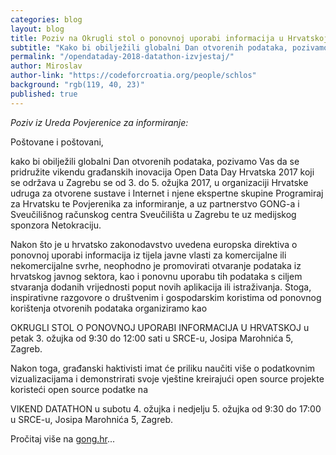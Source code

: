```yaml
---
categories: blog
layout: blog
title: Poziv na Okrugli stol o ponovnoj uporabi informacija u Hrvatskoj
subtitle: "Kako bi obilježili globalni Dan otvorenih podataka, pozivamo Vas da se pridružite vikendu građanskih inovacija Open Data Day Hrvatska 2017"
permalink: "/opendataday-2018-datathon-izvjestaj/"
author: Miroslav
author-link: "https://codeforcroatia.org/people/schlos"
background: "rgb(119, 40, 23)"
published: true
---
```


_Poziv iz Ureda Povjerenice za informiranje:_

Poštovane i poštovani,

kako bi obilježili globalni Dan otvorenih podataka, pozivamo Vas da se pridružite vikendu građanskih inovacija Open Data Day Hrvatska 2017 koji se održava u Zagrebu se od 3. do 5. ožujka 2017, u organizaciji Hrvatske udruga za otvorene sustave i Internet i njene ekspertne skupine Programiraj za Hrvatsku te Povjerenika za informiranje, a uz partnerstvo GONG-a i Sveučilišnog računskog centra Sveučilišta u Zagrebu te uz medijskog sponzora Netokraciju.

Nakon što je u hrvatsko zakonodavstvo uvedena europska direktiva o ponovnoj uporabi informacija iz tijela javne vlasti za komercijalne ili nekomercijalne svrhe, neophodno je promovirati otvaranje podataka iz hrvatskog javnog sektora, kao i ponovnu uporabu tih podataka s ciljem stvaranja dodanih vrijednosti poput novih aplikacija ili istraživanja. Stoga, inspirativne razgovore o društvenim i gospodarskim koristima od ponovnog korištenja otvorenih podataka organiziramo kao

OKRUGLI STOL O PONOVNOJ UPORABI INFORMACIJA U HRVATSKOJ
u petak 3. ožujka od 9:30 do 12:00 sati
u SRCE-u, Josipa Marohnića 5, Zagreb.

Nakon toga, građanski haktivisti imat će priliku naučiti više o podatkovnim vizualizacijama i demonstrirati svoje vještine kreirajući open source projekte koristeći open source podatke na

VIKEND DATATHON
u subotu 4. ožujka i nedjelju 5. ožujka od 9:30 do 17:00
u SRCE-u, Josipa Marohnića 5, Zagreb.

Pročitaj više na [gong.hr](https://www.gong.hr/hr/dobra-vladavina/pristup-informacijama/okrugli-stol-o-ponovnoj-uporabi-informacija-u-hrva/)...